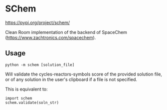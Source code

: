 # SChem

https://pypi.org/project/schem/

Clean Room implementation of the backend of SpaceChem (https://www.zachtronics.com/spacechem).

## Usage

`python -m schem [solution_file]`

Will validate the cycles-reactors-symbols score of the provided solution file, or of any solution in the user's
clipboard if a file is not specified.

This is equivalent to:

```
import schem
schem.validate(soln_str)
```
